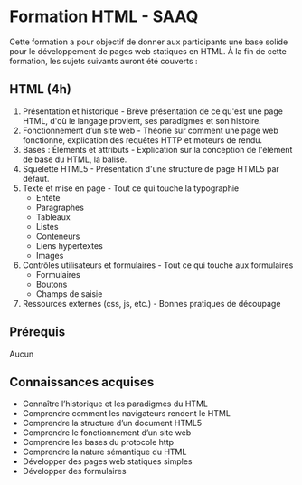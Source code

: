 # Formation HTML - SAAQ
Cette formation a pour objectif de donner aux participants une base solide pour le développement de pages web statiques en HTML. À la fin de cette formation, les sujets suivants auront été couverts :

## HTML (4h)
1. Présentation et historique - Brève présentation de ce qu'est une page HTML, d'où le langage provient, ses paradigmes et son histoire.
2. Fonctionnement d’un site web - Théorie sur comment une page web fonctionne, explication des requêtes HTTP et moteurs de rendu.
3. Bases : Éléments et attributs - Explication sur la conception de l'élément de base du HTML, la balise.
4. Squelette HTML5 - Présentation d'une structure de page HTML5 par défaut.
5. Texte et mise en page - Tout ce qui touche la typographie
   * Entête
   * Paragraphes
   * Tableaux
   * Listes
   * Conteneurs
   * Liens hypertextes
   * Images
6. Contrôles utilisateurs et formulaires - Tout ce qui touche aux formulaires
   * Formulaires
   * Boutons
   * Champs de saisie
7. Ressources externes (css, js, etc.) - Bonnes pratiques de découpage

## Prérequis 
Aucun

## Connaissances acquises
* Connaître l’historique et les paradigmes du HTML
* Comprendre comment les navigateurs rendent le HTML
* Comprendre la structure d’un document HTML5
* Comprendre le fonctionnement d’un site web
* Comprendre les bases du protocole http
* Comprendre la nature sémantique du HTML 
* Développer des pages web statiques simples
* Développer des formulaires

